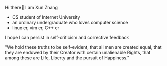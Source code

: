 Hi there👋
I am Xun Zhang 

- CS student of Internet University
- an ordinary undergraduate who loves computer science
- linux er, vim er, C++ er

I hope I can persist in self-criticism and corrective feedback

"We hold these truths to be self-evident, that all men are created equal, that they are endowed by their Creator with certain unalienable Rights, that among these are Life, Liberty and the pursuit of Happiness."
